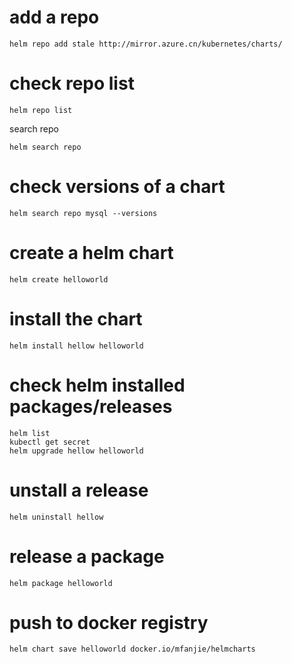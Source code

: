 # add a repo
```
helm repo add stale http://mirror.azure.cn/kubernetes/charts/
```
# check repo list
```
helm repo list
```
search repo
```
helm search repo
```
# check versions of a chart
```
helm search repo mysql --versions
```
# create a helm chart
```
helm create helloworld
```
# install the chart
```
helm install hellow helloworld
```
# check helm installed packages/releases
```
helm list
kubectl get secret
helm upgrade hellow helloworld
```
# unstall a release
```
helm uninstall hellow
```
# release a package
```
helm package helloworld
```
# push to docker registry
```
helm chart save helloworld docker.io/mfanjie/helmcharts
```

